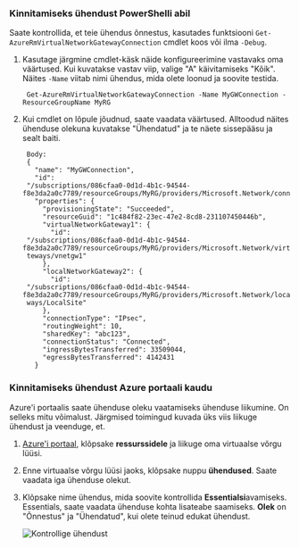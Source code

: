 ### <a name="to-verify-your-connection-by-using-powershell"></a>Kinnitamiseks ühendust PowerShelli abil

Saate kontrollida, et teie ühendus õnnestus, kasutades funktsiooni `Get-AzureRmVirtualNetworkGatewayConnection` cmdlet koos või ilma `-Debug`. 

1. Kasutage järgmine cmdlet-käsk näide konfigureerimine vastavaks oma väärtused. Kui kuvatakse vastav viip, valige "A" käivitamiseks "Kõik". Näites `-Name` viitab nimi ühendus, mida olete loonud ja soovite testida.

        Get-AzureRmVirtualNetworkGatewayConnection -Name MyGWConnection -ResourceGroupName MyRG

2. Kui cmdlet on lõpule jõudnud, saate vaadata väärtused. Alltoodud näites ühenduse olekuna kuvatakse "Ühendatud" ja te näete sissepääsu ja sealt baiti.

        Body:
        {
          "name": "MyGWConnection",
          "id":
        "/subscriptions/086cfaa0-0d1d-4b1c-94544-f8e3da2a0c7789/resourceGroups/MyRG/providers/Microsoft.Network/connections/MyGWConnection",
          "properties": {
            "provisioningState": "Succeeded",
            "resourceGuid": "1c484f82-23ec-47e2-8cd8-231107450446b",
            "virtualNetworkGateway1": {
              "id":
        "/subscriptions/086cfaa0-0d1d-4b1c-94544-f8e3da2a0c7789/resourceGroups/MyRG/providers/Microsoft.Network/virtualNetworkGa
        teways/vnetgw1"
            },
            "localNetworkGateway2": {
              "id":
        "/subscriptions/086cfaa0-0d1d-4b1c-94544-f8e3da2a0c7789/resourceGroups/MyRG/providers/Microsoft.Network/localNetworkGate
        ways/LocalSite"
            },
            "connectionType": "IPsec",
            "routingWeight": 10,
            "sharedKey": "abc123",
            "connectionStatus": "Connected",
            "ingressBytesTransferred": 33509044,
            "egressBytesTransferred": 4142431
          }

### <a name="to-verify-your-connection-by-using-the-azure-portal"></a>Kinnitamiseks ühendust Azure portaali kaudu

Azure'i portaalis saate ühenduse oleku vaatamiseks ühenduse liikumine. On selleks mitu võimalust. Järgmised toimingud kuvada üks viis liikuge ühendust ja veenduge, et.

1. [Azure'i portaal](http://portal.azure.com), klõpsake **ressurssidele** ja liikuge oma virtuaalse võrgu lüüsi.
2. Enne virtuaalse võrgu lüüsi jaoks, klõpsake nuppu **ühendused**. Saate vaadata iga ühenduse olekut.
3. Klõpsake nime ühendus, mida soovite kontrollida **Essentialsi**avamiseks. Essentials, saate vaadata ühenduse kohta lisateabe saamiseks. **Olek** on "Õnnestus" ja "Ühendatud", kui olete teinud edukat ühendust.

    ![Kontrollige ühendust](./media/vpn-gateway-verify-connection-rm-include/connectionsucceeded.png)